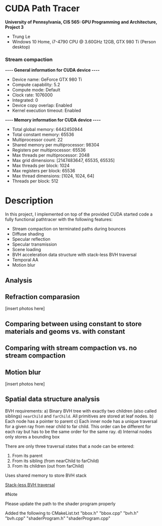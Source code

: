 CUDA Path Tracer
================

**University of Pennsylvania, CIS 565: GPU Programming and Architecture, Project 3**

* Trung Le
* Windows 10 Home, i7-4790 CPU @ 3.60GHz 12GB, GTX 980 Ti (Person desktop)

### Stream compaction

**---- General information for CUDA device ----**
- Device name: GeForce GTX 980 Ti
- Compute capability: 5.2
- Compute mode: Default
- Clock rate: 1076000
- Integrated: 0
- Device copy overlap: Enabled
- Kernel execution timeout: Enabled
 
**---- Memory information for CUDA device ----**

- Total global memory: 6442450944
- Total constant memory: 65536
- Multiprocessor count: 22
- Shared memory per multiprocessor: 98304
- Registers per multiprocessor: 65536
- Max threads per multiprocessor: 2048
- Max grid dimensions: [2147483647, 65535, 65535]
- Max threads per block: 1024
- Max registers per block: 65536
- Max thread dimensions: [1024, 1024, 64]
- Threads per block: 512

# Description

In this project, I implemented on top of the provided CUDA started code a fully functional pathtracer with the following features:

- Stream compaction on terminated paths during bounces
- Diffuse shading
- Specular reflection
- Specular transmission
- Scene loading
- BVH acceleration data structure with stack-less BVH traversal
- Temporal AA
- Motion blur

## Analysis

## Refraction comparasion

[insert photos here]

## Comparing between using __constant__ to store materials and geoms vs. with __constant__

## Comparing with stream compaction vs. no stream compaction

## Motion blur

[insert photos here]

## Spatial data structure analysis

BVH requirements:
a) Binary BVH tree with exactly two children (also called siblings) `nearChild` and `farChild`. All primitives are stored at leaf nodes.
b) Each node has a pointer to parent
c) Each inner node has a unique traversal for a given ray from near child to far child. This order can be different for each ray but has to be the same order for the same ray.
d) Internal nodes only stores a bounding box

There are only three traversal states that a node can be entered:
1. From its parent
2. From its sibling (from nearChild to farChild)
3. From its children (out from farChild)

Uses shared memory to store BVH stack

[Stack-less BVH traversal](https://graphics.cg.uni-saarland.de/fileadmin/cguds/papers/2011/hapala_sccg2011/hapala_sccg2011.pdf)

#Note

Please update the path to the shader program properly

Added the following to CMakeList.txt
	"bbox.h"
	"bbox.cpp"
	"bvh.h"
	"bvh.cpp"
	"shaderProgram.h"
	"shaderProgram.cpp"
